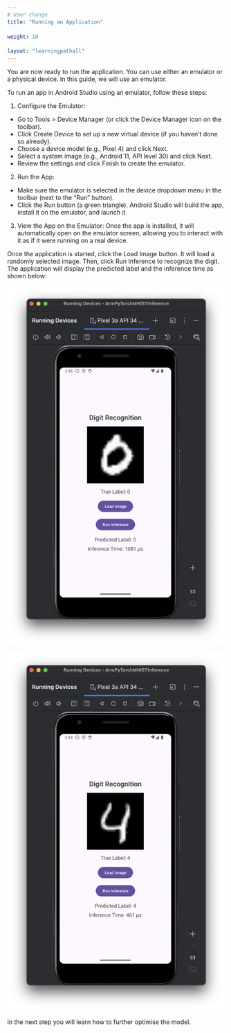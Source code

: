 ```yaml
---
# User change
title: "Running an Application"

weight: 10

layout: "learningpathall"
---
```


You are now ready to run the application. You can use either an emulator or a physical device. In this guide, we will use an emulator.

To run an app in Android Studio using an emulator, follow these steps:
1. Configure the Emulator:
* Go to Tools > Device Manager (or click the Device Manager icon on the toolbar).
* Click Create Device to set up a new virtual device (if you haven’t done so already).
* Choose a device model (e.g., Pixel 4) and click Next.
* Select a system image (e.g., Android 11, API level 30) and click Next.
* Review the settings and click Finish to create the emulator.

2. Run the App:
* Make sure the emulator is selected in the device dropdown menu in the toolbar (next to the “Run” button).
* Click the Run button (a green triangle). Android Studio will build the app, install it on the emulator, and launch it.

3. View the App on the Emulator: Once the app is installed, it will automatically open on the emulator screen, allowing you to interact with it as if it were running on a real device.

Once the application is started, click the Load Image button. It will load a randomly selected image. Then, click Run Inference to recognize the digit. The application will display the predicted label and the inference time as shown below:

![img](Figures/05.png)

![img](Figures/06.png)

In the next step you will learn how to further optimise the model.
